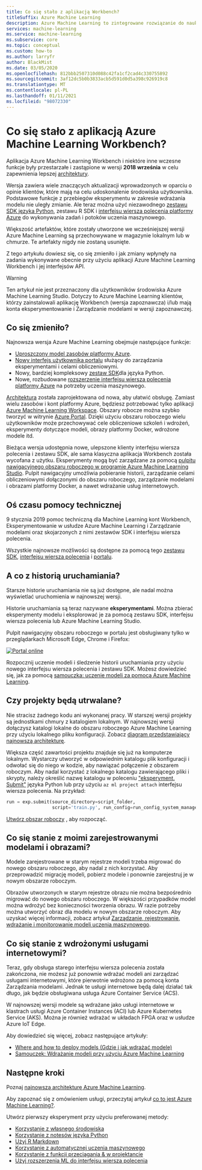 ```yaml
---
title: Co się stało z aplikacją Workbench?
titleSuffix: Azure Machine Learning
description: Azure Machine Learning to zintegrowane rozwiązanie do nauki o danych, które umożliwia modelowanie i wdrażanie aplikacji w skali chmury. Funkcja Workbench została wycofana.
services: machine-learning
ms.service: machine-learning
ms.subservice: core
ms.topic: conceptual
ms.custom: how-to
ms.author: larryfr
author: BlackMist
ms.date: 03/05/2020
ms.openlocfilehash: 812bbb2507310d088c42fa1cf2cad4c330755892
ms.sourcegitcommit: 3af12dc5b0b3833acb5d591d0d5a398c926919c8
ms.translationtype: MT
ms.contentlocale: pl-PL
ms.lasthandoff: 01/11/2021
ms.locfileid: "98072330"
---
```

# <a name="what-happened-to-azure-machine-learning-workbench"></a>Co się stało z aplikacją Azure Machine Learning Workbench?

Aplikacja Azure Machine Learning Workbench i niektóre inne wczesne funkcje były przestarzałe i zastąpione w wersji **2018 września** w celu zapewnienia lepszej [architektury](concept-azure-machine-learning-architecture.md).

Wersja zawiera wiele znaczących aktualizacji wprowadzonych w oparciu o opinie klientów, które mają na celu udoskonalenie środowiska użytkownika. Podstawowe funkcje z przebiegów eksperymentu w zakresie wdrażania modelu nie uległy zmianie. Ale teraz można użyć niezawodnego <a href="/python/api/overview/azure/ml/intro?view=azure-ml-py" target="_blank">zestawu SDK języka Python</a>, zestawu R SDK i [interfejsu wiersza polecenia platformy Azure](reference-azure-machine-learning-cli.md) do wykonywania zadań i potoków uczenia maszynowego.

Większość artefaktów, które zostały utworzone we wcześniejszej wersji Azure Machine Learning są przechowywane w magazynie lokalnym lub w chmurze. Te artefakty nigdy nie zostaną usunięte.

Z tego artykułu dowiesz się, co się zmieniło i jak zmiany wpłynęły na zadania wykonywane obecnie przy użyciu aplikacji Azure Machine Learning Workbench i jej interfejsów API.

>[!Warning]
>Ten artykuł nie jest przeznaczony dla użytkowników środowiska Azure Machine Learning Studio. Dotyczy to Azure Machine Learning klientów, którzy zainstalowali aplikację Workbench (wersja zapoznawcza) i/lub mają konta eksperymentowanie i Zarządzanie modelami w wersji zapoznawczej.


## <a name="what-changed"></a>Co się zmieniło?

Najnowsza wersja Azure Machine Learning obejmuje następujące funkcje:
+ [Uproszczony model zasobów platformy Azure](concept-azure-machine-learning-architecture.md).
+ [Nowy interfejs użytkownika portalu](how-to-track-experiments.md) służący do zarządzania eksperymentami i celami obliczeniowymi.
+ Nowy, bardziej kompleksowy <a href="/python/api/overview/azure/ml/intro?view=azure-ml-py" target="_blank">zestaw SDK</a>dla języka Python.
+ Nowe, rozbudowane [rozszerzenie interfejsu wiersza polecenia platformy Azure](reference-azure-machine-learning-cli.md) na potrzeby uczenia maszynowego.

[Architektura](concept-azure-machine-learning-architecture.md) została zaprojektowana od nowa, aby ułatwić obsługę. Zamiast wielu zasobów i kont platformy Azure, będziesz potrzebować tylko aplikacji [Azure Machine Learning Workspace](concept-workspace.md). Obszary robocze można szybko tworzyć w witrynie [Azure Portal](how-to-manage-workspace.md). Dzięki użyciu obszaru roboczego wielu użytkowników może przechowywać cele obliczeniowe szkoleń i wdrożeń, eksperymenty dotyczące modeli, obrazy platformy Docker, wdrożone modele itd.

Bieżąca wersja udostępnia nowe, ulepszone klienty interfejsu wiersza polecenia i zestawu SDK, ale sama klasyczna aplikacja Workbench została wycofana z użytku. Eksperymenty mogą być zarządzane za pomocą [pulpitu nawigacyjnego obszaru roboczego w programie Azure Machine Learning Studio](how-to-monitor-view-training-logs.md#view-the-experiment-in-the-web-portal). Pulpit nawigacyjny umożliwia pobieranie historii, zarządzanie celami obliczeniowymi dołączonymi do obszaru roboczego, zarządzanie modelami i obrazami platformy Docker, a nawet wdrażanie usług internetowych.

<a name="timeline"></a>

## <a name="support-timeline"></a>Oś czasu pomocy technicznej

9 stycznia 2019 pomoc techniczną dla Machine Learning kont Workbench, Eksperymentowanie w usłudze Azure Machine Learning i Zarządzanie modelami oraz skojarzonych z nimi zestawów SDK i interfejsu wiersza polecenia.

Wszystkie najnowsze możliwości są dostępne za pomocą tego <a href="/python/api/overview/azure/ml/intro?view=azure-ml-py" target="_blank">zestawu SDK</a>, [interfejsu wiersza polecenia](reference-azure-machine-learning-cli.md) i [portalu](how-to-manage-workspace.md).

## <a name="what-about-run-histories"></a>A co z historią uruchamiania?

Starsze historie uruchamiania nie są już dostępne, ale nadal można wyświetlać uruchomienia w najnowszej wersji.

Historie uruchamiania są teraz nazywane **eksperymentami**. Można zbierać eksperymenty modelu i eksplorować je za pomocą zestawu SDK, interfejsu wiersza polecenia lub Azure Machine Learning Studio.

Pulpit nawigacyjny obszaru roboczego w portalu jest obsługiwany tylko w przeglądarkach Microsoft Edge, Chrome i Firefox:

[![Portal online](./media/overview-what-happened-to-workbench/image001.png)](./media/overview-what-happened-to-workbench/image001.png#lightbox)

Rozpocznij uczenie modeli i śledzenie historii uruchamiania przy użyciu nowego interfejsu wiersza polecenia i zestawu SDK. Możesz dowiedzieć się, jak za pomocą [samouczka: uczenie modeli za pomocą Azure Machine Learning](tutorial-train-models-with-aml.md).

## <a name="will-projects-persist"></a>Czy projekty będą utrwalane?

Nie stracisz żadnego kodu ani wykonanej pracy. W starszej wersji projekty są jednostkami chmury z katalogiem lokalnym. W najnowszej wersji dołączysz katalogi lokalne do obszaru roboczego Azure Machine Learning przy użyciu lokalnego pliku konfiguracji. Zobacz [diagram przedstawiający najnowszą architekturę](concept-azure-machine-learning-architecture.md).

Większa część zawartości projektu znajduje się już na komputerze lokalnym. Wystarczy utworzyć w odpowiednim katalogu plik konfiguracji i odwołać się do niego w kodzie, aby nawiązać połączenie z obszarem roboczym. Aby nadal korzystać z lokalnego katalogu zawierającego pliki i skrypty, należy określić nazwę katalogu w poleceniu ["eksperyment. Submit"](/python/api/azureml-core/azureml.core.experiment.experiment?preserve-view=true&view=azure-ml-py) języka Python lub przy użyciu `az ml project attach` interfejsu wiersza polecenia.  Na przykład:
```python
run = exp.submit(source_directory=script_folder,
                 script='train.py', run_config=run_config_system_managed)
```

[Utwórz obszar roboczy](how-to-manage-workspace.md) , aby rozpocząć.

## <a name="what-about-my-registered-models-and-images"></a>Co się stanie z moimi zarejestrowanymi modelami i obrazami?

Modele zarejestrowane w starym rejestrze modeli trzeba migrować do nowego obszaru roboczego, aby nadal z nich korzystać. Aby przeprowadzić migrację modeli, pobierz modele i ponownie zarejestruj je w nowym obszarze roboczym.

Obrazów utworzonych w starym rejestrze obrazu nie można bezpośrednio migrować do nowego obszaru roboczego. W większości przypadków model można wdrożyć bez konieczności tworzenia obrazu. W razie potrzeby można utworzyć obraz dla modelu w nowym obszarze roboczym. Aby uzyskać więcej informacji, zobacz artykuł [Zarządzanie, rejestrowanie, wdrażanie i monitorowanie modeli uczenia maszynowego](concept-model-management-and-deployment.md).

## <a name="what-about-deployed-web-services"></a>Co się stanie z wdrożonymi usługami internetowymi?

Teraz, gdy obsługa starego interfejsu wiersza polecenia została zakończona, nie możesz już ponownie wdrażać modeli ani zarządzać usługami internetowymi, które pierwotnie wdrożono za pomocą konta Zarządzania modelami. Jednak te usługi internetowe będą dalej działać tak długo, jak będzie obsługiwana usługa Azure Container Service (ACS).

W najnowszej wersji modele są wdrażane jako usługi internetowe w klastrach usługi Azure Container Instances (ACI) lub Azure Kubernetes Service (AKS). Można je również wdrażać w układach FPGA oraz w usłudze Azure IoT Edge.

Aby dowiedzieć się więcej, zobacz następujące artykuły:
+ [Where and how to deploy models (Gdzie i jak wdrażać modele)](how-to-deploy-and-where.md)
+ [Samouczek: Wdrażanie modeli przy użyciu Azure Machine Learning](tutorial-deploy-models-with-aml.md)

## <a name="next-steps"></a>Następne kroki

Poznaj [najnowszą architekturę Azure Machine Learning](concept-azure-machine-learning-architecture.md).

Aby zapoznać się z omówieniem usługi, przeczytaj artykuł [co to jest Azure Machine Learning?](overview-what-is-azure-ml.md).

Utwórz pierwszy eksperyment przy użyciu preferowanej metody:

  + [Korzystanie z własnego środowiska](tutorial-1st-experiment-sdk-setup-local.md)
  + [Korzystanie z notesów języka Python](tutorial-1st-experiment-sdk-setup.md)
  + [Użyj R Markdown](tutorial-1st-r-experiment.md) 
  + [Korzystanie z automatycznej uczenia maszynowego](tutorial-designer-automobile-price-train-score.md) 
  + [Korzystanie z funkcji przeciągania & w projektancie](tutorial-first-experiment-automated-ml.md) 
  + [Użyj rozszerzenia ML do interfejsu wiersza polecenia](tutorial-train-deploy-model-cli.md)
